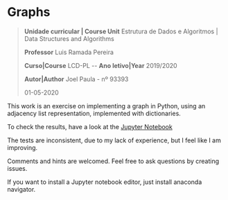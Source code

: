 # Graphs

>**Unidade curricular | Course Unit** Estrutura de Dados e Algoritmos | Data Structures and Algorithms
>
>**Professor** Luis Ramada Pereira
>
>**Curso|Course** LCD-PL -- **Ano letivo|Year** 2019/2020
>
>**Autor|Author** Joel Paula - nº 93393
>
>01-05-2020

This work is an exercise on implementing a graph in Python, using an adjacency list representation, implemented with dictionaries.

To check the results, have a look at the [Jupyter Notebook](Graphs-Lesson8.ipynb)

The tests are inconsistent, due to my lack of experience, but I feel like I am improving.

Comments and hints are welcomed. Feel free to ask questions by creating issues.

If you want to install a Jupyter notebook editor, just install anaconda navigator.
